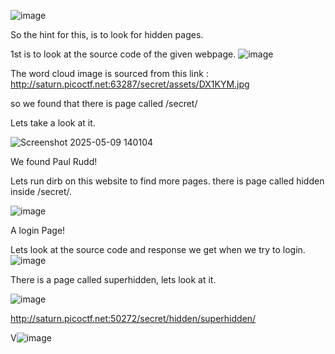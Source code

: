 ![image](https://github.com/user-attachments/assets/91a7f0ff-03f4-4258-afcd-71c8f960fea4)

So the hint for this, is to look for hidden pages.

1st is to look at the source code of the given webpage.
![image](https://github.com/user-attachments/assets/a4442928-d41b-4934-bd38-44710c54184f)


The word cloud image is sourced from this link : http://saturn.picoctf.net:63287/secret/assets/DX1KYM.jpg

so we found that there is page called /secret/

Lets take a look at it.


![Screenshot 2025-05-09 140104](https://github.com/user-attachments/assets/8b6d017f-03ab-412b-9fbe-043e4d06d7c5)

We found Paul Rudd! 

Lets run dirb on this website to find more pages.
there is page called hidden inside /secret/.

![image](https://github.com/user-attachments/assets/2181cf08-6206-44ed-98a3-301da63e331c)

A login Page!

Lets look at the source code and response we get when we try to login.
![image](https://github.com/user-attachments/assets/b78de824-ffc5-4e9d-917d-bf2fd2a9d5aa)


There is a page called superhidden, lets look at it.

![image](https://github.com/user-attachments/assets/a89fdaa4-7fe6-436c-8699-77449f39b23c)


http://saturn.picoctf.net:50272/secret/hidden/superhidden/

V![image](https://github.com/user-attachments/assets/02e6ee63-bea7-465a-b2de-193c1d99d035)






